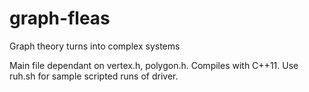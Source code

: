 # graph-fleas
Graph theory turns into complex systems

Main file dependant on vertex.h, polygon.h. Compiles with C++11. 
Use ruh.sh for sample scripted runs of driver. 
